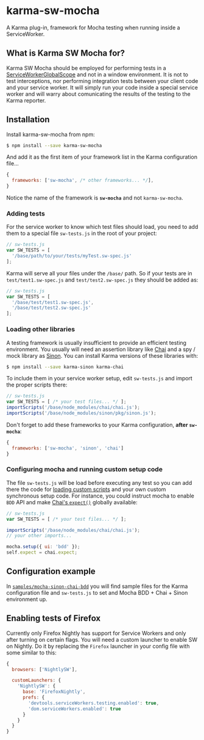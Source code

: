 # karma-sw-mocha
A Karma plug-in, framework for Mocha testing when running inside a ServiceWorker.

## What is Karma SW Mocha for?
Karma SW Mocha should be employed for performing tests in a [ServiceWorkerGlobalScope](https://developer.mozilla.org/en-US/docs/Web/API/ServiceWorkerGlobalScope) and not in a window environment. It is not to test interceptions, nor performing integration tests between your client code and your service worker. It will simply run your code inside a special service worker and will warry about comunicating the results of the testing to the Karma reporter.

## Installation
Install karma-sw-mocha from npm:

```bash
$ npm install --save karma-sw-mocha
```

And add it as the first item of your framework list in the Karma configuration file...

```js
{
  frameworks: ['sw-mocha', /* other frameworks... */],
}
```

Notice the name of the framework is **`sw-mocha`** and not `karma-sw-mocha`.

### Adding tests
For the service worker to know which test files should load, you need to add them to a special file `sw-tests.js` in the root of your project:

```js
// sw-tests.js
var SW_TESTS = [
  '/base/path/to/your/tests/myTest.sw-spec.js'
];
```

Karma will serve all your files under the `/base/` path. So if your tests are in `test/test1.sw-spec.js` and `test/test2.sw-spec.js` they should be added as:

```js
// sw-tests.js
var SW_TESTS = [
  '/base/test/test1.sw-spec.js',
  '/base/test/test2.sw-spec.js'
];
```

### Loading other libraries
A testing framework is usually insufficient to provide an efficient testing environment. You usually will need an assertion library like [Chai](http://chaijs.com/) and a spy / mock library as [Sinon](http://sinonjs.org/). You can install Karma versions of these libraries with:

```bash
$ npm install --save karma-sinon karma-chai
```

To include them in your service worker setup, edit `sw-tests.js` and import the proper scripts there:

```js
// sw-tests.js
var SW_TESTS = [ /* your test files... */ ];
importScripts('/base/node_modules/chai/chai.js');
importScripts('/base/node_modules/sinon/pkg/sinon.js');
```

Don't forget to add these frameworks to your Karma configuration, **after `sw-mocha`**:

```js
{
  frameworks: ['sw-mocha', 'sinon', 'chai']
}
```

### Configuring mocha and running custom setup code
The file `sw-tests.js` will be load before executing any test so you can add there the code for [loading custom scripts](#loading-other-libraries) and your own custom synchronous setup code. For instance, you could instruct mocha to enable `BDD` API and make [Chai's `expect()`](http://chaijs.com/api/bdd/) globally available:

```js
// sw-tests.js
var SW_TESTS = [ /* your test files... */ ];

importScripts('/base/node_modules/chai/chai.js');
// your other imports...

mocha.setup({ ui: 'bdd' });
self.expect = chai.expect;
```

## Configuration example

In [`samples/mocha-sinon-chai-bdd`](https://github.com/delapuente/karma-sw-mocha/tree/master/samples/mocha-sinon-chai-bdd) you will find sample files for the Karma configuration file and `sw-tests.js` to set and Mocha BDD + Chai + Sinon environment up.

## Enabling tests of Firefox
Currently only Firefox Nightly has support for Service Workers and only after turning on certain flags. You will need a custom launcher to enable SW on Nightly. Do it by replacing the `Firefox` launcher in your config file with some similar to this:

```js
{
  browsers: ['NightlySW'],

  customLaunchers: {
    'NightlySW': {
      base: 'FirefoxNightly',
      prefs: {
        'devtools.serviceWorkers.testing.enabled': true,
        'dom.serviceWorkers.enabled': true
      }
    }
  }
}
```
